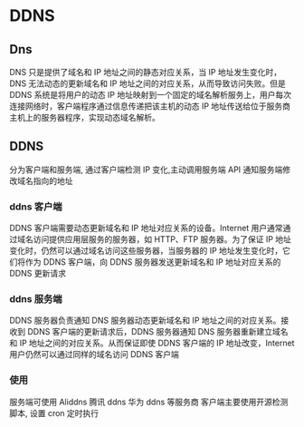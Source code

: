 # DDNS

## Dns

DNS 只是提供了域名和 IP 地址之间的静态对应关系，当 IP 地址发生变化时，DNS 无法动态的更新域名和 IP 地址之间的对应关系，从而导致访问失败。但是 DDNS 系统是将用户的动态 IP 地址映射到一个固定的域名解析服务上，用户每次连接网络时，客户端程序通过信息传递把该主机的动态 IP 地址传送给位于服务商主机上的服务器程序，实现动态域名解析。

## DDNS

分为客户端和服务端, 通过客户端检测 IP 变化,主动调用服务端 API 通知服务端修改域名指向的地址

### ddns 客户端

DDNS 客户端需要动态更新域名和 IP 地址对应关系的设备。Internet 用户通常通过域名访问提供应用层服务的服务器，如 HTTP、FTP 服务器。为了保证 IP 地址变化时，仍然可以通过域名访问这些服务器，当服务器的 IP 地址发生变化时，它们将作为 DDNS 客户端，向 DDNS 服务器发送更新域名和 IP 地址对应关系的 DDNS 更新请求

### ddns 服务端

DDNS 服务器负责通知 DNS 服务器动态更新域名和 IP 地址之间的对应关系。接收到 DDNS 客户端的更新请求后，DDNS 服务器通知 DNS 服务器重新建立域名和 IP 地址之间的对应关系。从而保证即使 DDNS 客户端的 IP 地址改变，Internet 用户仍然可以通过同样的域名访问 DDNS 客户端

### 使用

服务端可使用 Aliddns 腾讯 ddns 华为 ddns 等服务商
客户端主要使用开源检测脚本, 设置 cron 定时执行

